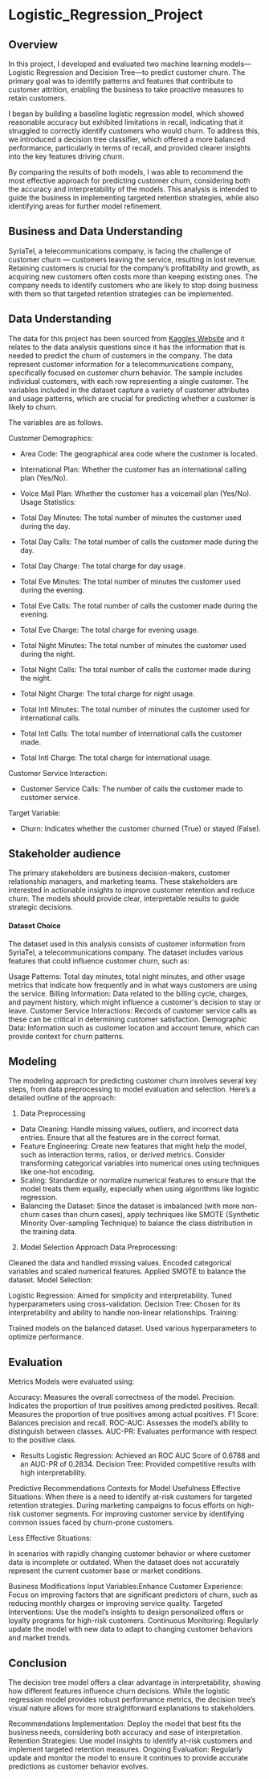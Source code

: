 # Logistic_Regression_Project

## Overview
In this project, I developed and evaluated two machine learning models—Logistic Regression and Decision Tree—to predict customer churn. The primary goal was to identify patterns and features that contribute to customer attrition, enabling the business to take proactive measures to retain customers.

I began by building a baseline logistic regression model, which showed reasonable accuracy but exhibited limitations in recall, indicating that it struggled to correctly identify customers who would churn. To address this, we introduced a decision tree classifier, which offered a more balanced performance, particularly in terms of recall, and provided clearer insights into the key features driving churn.

By comparing the results of both models, I was able to recommend the most effective approach for predicting customer churn, considering both the accuracy and interpretability of the models. This analysis is intended to guide the business in implementing targeted retention strategies, while also identifying areas for further model refinement.

## Business and Data Understanding

SyriaTel, a telecommunications company, is facing the challenge of customer churn — customers leaving the service, resulting in lost revenue. Retaining customers is crucial for the company’s profitability and growth, as acquiring new customers often costs more than keeping existing ones. The company needs to identify customers who are likely to stop doing business with them so that targeted retention strategies can be implemented.

## Data Understanding

 The data for this project has been sourced from <a href="https://www.kaggle.com/datasets/becksddf/churn-in-telecoms-dataset"> Kaggles Website</a> and it relates to the data analysis questions since it has the information that is needed to predict the churn of customers in the company. 
The data represent customer information for a telecommunications company, specifically focused on customer churn behavior. The sample includes individual customers, with each row representing a single customer. The variables included in the dataset capture a variety of customer attributes and usage patterns, which are crucial for predicting whether a customer is likely to churn.

The variables are as follows.

Customer Demographics:

* Area Code: The geographical area code where the customer is located.
* International Plan: Whether the customer has an international calling plan (Yes/No).
* Voice Mail Plan: Whether the customer has a voicemail plan (Yes/No).
Usage Statistics:

* Total Day Minutes: The total number of minutes the customer used during the day.
* Total Day Calls: The total number of calls the customer made during the day.
* Total Day Charge: The total charge for day usage.
* Total Eve Minutes: The total number of minutes the customer used during the evening.
* Total Eve Calls: The total number of calls the customer made during the evening.
* Total Eve Charge: The total charge for evening usage.
* Total Night Minutes: The total number of minutes the customer used during the night.
* Total Night Calls: The total number of calls the customer made during the night.
* Total Night Charge: The total charge for night usage.
* Total Intl Minutes: The total number of minutes the customer used for international calls.
* Total Intl Calls: The total number of international calls the customer made.
* Total Intl Charge: The total charge for international usage.

Customer Service Interaction:

* Customer Service Calls: The number of calls the customer made to customer service.

Target Variable:

* Churn: Indicates whether the customer churned (True) or stayed (False).

## Stakeholder audience 
The primary stakeholders are business decision-makers, customer relationship managers, and marketing teams. These stakeholders are interested in actionable insights to improve customer retention and reduce churn. The models should provide clear, interpretable results to guide strategic decisions.

#### Dataset Choice
The dataset used in this analysis consists of customer information from SyriaTel, a telecommunications company. The dataset includes various features that could influence customer churn, such as:

Usage Patterns: Total day minutes, total night minutes, and other usage metrics that indicate how frequently and in what ways customers are using the service.
Billing Information: Data related to the billing cycle, charges, and payment history, which might influence a customer's decision to stay or leave.
Customer Service Interactions: Records of customer service calls as these can be critical in determining customer satisfaction.
Demographic Data: Information such as customer location and account tenure, which can provide context for churn patterns.

## Modeling
The modeling approach for predicting customer churn involves several key steps, from data preprocessing to model evaluation and selection. Here’s a detailed outline of the approach:

1. Data Preprocessing
* Data Cleaning: Handle missing values, outliers, and incorrect data entries. Ensure that all the features are in the correct format.
* Feature Engineering: Create new features that might help the model, such as interaction terms, ratios, or derived metrics. Consider transforming categorical variables into numerical ones using techniques like one-hot encoding.
* Scaling: Standardize or normalize numerical features to ensure that the model treats them equally, especially when using algorithms like logistic regression.
* Balancing the Dataset: Since the dataset is imbalanced (with more non-churn cases than churn cases), apply techniques like SMOTE (Synthetic Minority Over-sampling Technique) to balance the class distribution in the training data.

2. Model Selection
Approach
Data Preprocessing:

Cleaned the data and handled missing values.
Encoded categorical variables and scaled numerical features.
Applied SMOTE to balance the dataset.
Model Selection:

Logistic Regression: Aimed for simplicity and interpretability. Tuned hyperparameters using cross-validation.
Decision Tree: Chosen for its interpretability and ability to handle non-linear relationships.
Training:

Trained models on the balanced dataset.
Used various hyperparameters to optimize performance.

## Evaluation
Metrics
Models were evaluated using:

Accuracy: Measures the overall correctness of the model.
Precision: Indicates the proportion of true positives among predicted positives.
Recall: Measures the proportion of true positives among actual positives.
F1 Score: Balances precision and recall.
ROC-AUC: Assesses the model’s ability to distinguish between classes.
AUC-PR: Evaluates performance with respect to the positive class.
* Results
Logistic Regression: Achieved an ROC AUC Score of 0.6788 and an AUC-PR of 0.2834.
Decision Tree: Provided competitive results with high interpretability.


Predictive Recommendations
Contexts for Model Usefulness
Effective Situations:
When there is a need to identify at-risk customers for targeted retention strategies.
During marketing campaigns to focus efforts on high-risk customer segments.
For improving customer service by identifying common issues faced by churn-prone customers.

Less Effective Situations:

In scenarios with rapidly changing customer behavior or where customer data is incomplete or outdated.
When the dataset does not accurately represent the current customer base or market conditions.

Business Modifications
Input Variables:Enhance Customer Experience: Focus on improving factors that are significant predictors of churn, such as reducing monthly charges or improving service quality.
Targeted Interventions: Use the model’s insights to design personalized offers or loyalty programs for high-risk customers.
Continuous Monitoring: Regularly update the model with new data to adapt to changing customer behaviors and market trends.


## Conclusion

The decision tree model offers a clear advantage in interpretability, showing how different features influence churn decisions. While the logistic regression model provides robust performance metrics, the decision tree’s visual nature allows for more straightforward explanations to stakeholders.

Recommendations
Implementation: Deploy the model that best fits the business needs, considering both accuracy and ease of interpretation.
Retention Strategies: Use model insights to identify at-risk customers and implement targeted retention measures.
Ongoing Evaluation: Regularly update and monitor the model to ensure it continues to provide accurate predictions as customer behavior evolves.